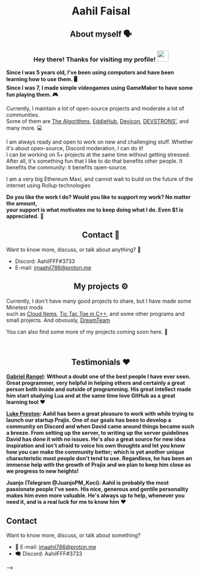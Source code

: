 <h1 align="center">Aahil Faisal</h1>

<h2 align="center">About myself 🗣</h2>

<h3 align="center">Hey there! Thanks for visiting my profile! <img src="https://raw.githubusercontent.com/MartinHeinz/MartinHeinz/master/wave.gif" width="30px"></h3>

**Since I was 5 years old, I've been using computers and have been learning how to use them. 🖥**\
**Since I was 7, I made simple videogames using GameMaker to have some fun playing them. 🎮**

Currently, I maintain a lot of open-source projects and moderate a lot of communities.\
Some of them are [The Algorithms](https://the-algorithms.com), [EddieHub](https://www.eddiehub.org), [Devicon](https://devicon.dev), [DEVSTRONS'](https://github.com/devstrons), and many more. 💻

I am always ready and open to work on new and challenging stuff. Whether it's about open-source, Discord moderation, I can do it!\
I can be working on 5+ projects at the same time without getting stressed. After all, it's something fun that I like to do that benefits other people. It benefits the community: it benefits open-source.

I am a very big Ethereum Maxi, and cannot wait to build on the future of the internet using Rollup technologies

**Do you like the work I do? Would you like to support my work? No matter the amount,\
your support is what motivates me to keep doing what I do. Even $1 is appreciated.** 💖

<h2 align="center">Contact 📧</h2>

Want to know more, discuss, or talk about anything? 💬

- Discord: AahilFFF#3733
- E-mail: imaahil786@proton.me


<h2 align="center">My projects ⚙</h2>

Currently, I don't have many good projects to share, but I have made some Minetest mods\
such as [Cloud Items](https://github.com/minetest-mods), [Tic Tac Toe in C++](https://github.com/Panquesito7/tic-tac-toe), and some other programs and small projects.
And obvously, [DreamTeam](https://github.com/aahiliscoding/DreamTeam)

You can also find some more of my projects coming soon here. 🙂

<br/>

<h2 align="center">Testimonials ❤</h2>


**[Gabriel Rangel](https://liberapay.com/Methro): Without a doubt one of the best people I have ever seen. Great programmer, very helpful in helping others and certainly a great person both inside and outside of programming. His great intellect made him start studying Lua and at the same time love GitHub as a great learning tool** ❤

**[Luke Preston](https://www.linkedin.com/in/luke-preston-1a76011b9): Aahil has been a great pleasure to work with while trying to launch our startup Prajix. One of our goals has been to develop a community on Discord and when David came around things became such a breeze. From setting up the server, to writing up the server guidelines David has done it with no issues. He's also a great source for new idea inspiration and isn't afraid to voice his own thoughts and let you know how you can make the community better; which is yet another unique characteristic most people don't tend to use. Regardless, he has been an immense help with the growth of Prajix and we plan to keep him close as we progress to new heights!**

**Juanjo (Telegram @JuanjoPM_Koci): Aahil is probably the most passionate people I've seen. His nice, generous and gentile personality makes him even more valuable. He's always up to help, whenever you need it, and is a real luck for me to know him** ❤
<br/>



## Contact

Want to know more, discuss, or talk about something?

- 📧 E-mail: imaahil786@proton.me
- 🗨 Discord: AahilFFF#3733

-->
